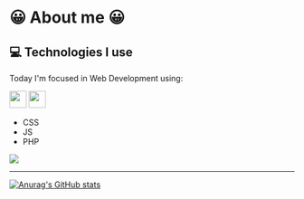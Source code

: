 <h1>😀 About me 😀</h1>

## :computer: Technologies I use
Today I'm focused in Web Development using:

<img src = 'https://github.com/MarikIshtar007/MarikIshtar007/blob/master/images/html.svg' width='30'/> <img src = 'https://github.com/MarikIshtar007/MarikIshtar007/blob/master/images/css.svg' width='30'/>
-  CSS
- JS
- PHP

<img src = "https://github-readme-stats.vercel.app/api/top-langs/?username=sousam02&layout=compact&theme=radical">

<hr/>



[![Anurag's GitHub stats](https://github-readme-stats.vercel.app/api?username=sousam02&show_icons=true&theme=radical)](https://github.com/anuraghazra/github-readme-stats)




<!---
sousam02/sousam02 is a ✨ special ✨ repository because its `README.md` (this file) appears on your GitHub profile.
You can click the Preview link to take a look at your changes.
--->
